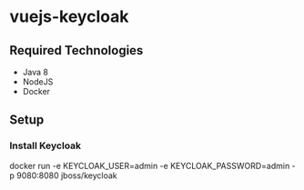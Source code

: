 # vuejs-keycloak

## Required Technologies

- Java 8
- NodeJS
- Docker

## Setup

### Install Keycloak

docker run -e KEYCLOAK_USER=admin -e KEYCLOAK_PASSWORD=admin -p 9080:8080 jboss/keycloak
